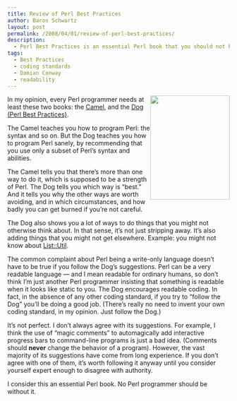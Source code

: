 ```yaml
---
title: Review of Perl Best Practices
author: Baron Schwartz
layout: post
permalink: /2008/04/01/review-of-perl-best-practices/
description:
  - Perl Best Practices is an essential Perl book that you should not be without.
tags:
  - Best Practices
  - coding standards
  - Damian Conway
  - readability
---
```

[<img src="http://www.oreilly.com/catalog/covers/0596001738_cat.gif" style="float:right" width="180" height="236" />][1]In my opinion, every Perl programmer needs at least these two books: the [Camel][2], and the [Dog (Perl Best Practices)][1].

The Camel teaches you how to program Perl: the syntax and so on. But the Dog teaches you how to program Perl sanely, by recommending that you use only a subset of Perl&#8217;s syntax and abilities.

The Camel tells you that there&#8217;s more than one way to do it, which is supposed to be a strength of Perl. The Dog tells you which way is &#8220;best.&#8221; And it tells you why the other ways are worth avoiding, and in which circumstances, and how badly you can get burned if you&#8217;re not careful.

The Dog also shows you a lot of ways to do things that you might not otherwise think about. In that sense, it&#8217;s not just stripping away. It&#8217;s also adding things that you might not get elsewhere. Example: you might not know about [List::Util][3].

The common complaint about Perl being a write-only language doesn&#8217;t have to be true if you follow the Dog&#8217;s suggestions. Perl can be a very readable language &#8212; and I mean readable for ordinary humans, so don&#8217;t think I&#8217;m just another Perl programmer insisting that something is readable when it looks like static to you. The Dog encourages readable coding. In fact, in the absence of any other coding standard, if you try to &#8220;follow the Dog&#8221; you&#8217;ll be doing a good job. (There&#8217;s really no need to invent your own coding standard, in my opinion. Just follow the Dog.)

It&#8217;s not perfect. I don&#8217;t always agree with its suggestions. For example, I think the use of &#8220;magic comments&#8221; to automagically add interactive progress bars to command-line programs is just a bad idea. (Comments should **never** change the behavior of a program). However, the vast majority of its suggestions have come from long experience. If you don&#8217;t agree with one of them, it&#8217;s worth following it anyway until you consider yourself expert enough to disagree with authority.

I consider this an essential Perl book. No Perl programmer should be without it.

 [1]: http://www.amazon.com/gp/redirect.html%3FASIN=0596001738%26tag=xaprb-20%26lcode=xm2%26cID=2025%26ccmID=165953%26location=/o/ASIN/0596001738%253FSubscriptionId=1N9AHEAQ2F6SVD97BE02
 [2]: http://www.amazon.com/gp/redirect.html%3FASIN=0596000278%26tag=xaprb-20%26lcode=xm2%26cID=2025%26ccmID=165953%26location=/o/ASIN/0596000278%253FSubscriptionId=1N9AHEAQ2F6SVD97BE02
 [3]: http://perldoc.perl.org/List/Util.html